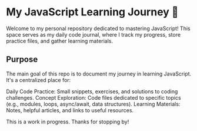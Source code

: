 # My JavaScript Learning Journey 🚀

Welcome to my personal repository dedicated to mastering JavaScript! This space serves as my daily code journal, where I track my progress, store practice files, and gather learning materials.

## Purpose

The main goal of this repo is to document my journey in learning JavaScript. It's a centralized place for:

Daily Code Practice: Small snippets, exercises, and solutions to coding challenges.
Concept Exploration: Code files dedicated to specific topics (e.g., modules, loops, async/await, data structures).
Learning Materials: Notes, helpful articles, and links to useful resources.


This is a work in progress. Thanks for stopping by!
